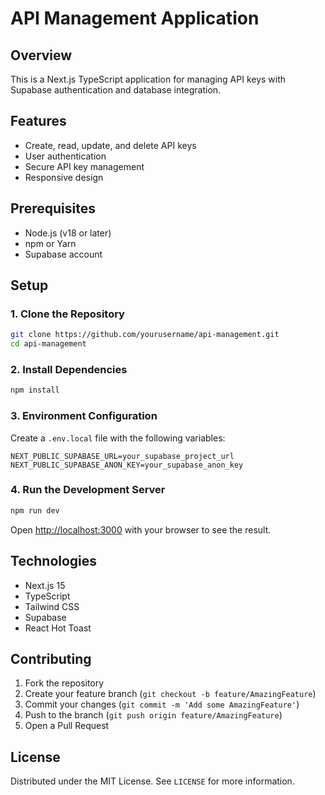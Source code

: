 # API Management Application

## Overview
This is a Next.js TypeScript application for managing API keys with Supabase authentication and database integration.

## Features
- Create, read, update, and delete API keys
- User authentication
- Secure API key management
- Responsive design

## Prerequisites
- Node.js (v18 or later)
- npm or Yarn
- Supabase account

## Setup

### 1. Clone the Repository
```bash
git clone https://github.com/yourusername/api-management.git
cd api-management
```

### 2. Install Dependencies
```bash
npm install
```

### 3. Environment Configuration
Create a `.env.local` file with the following variables:
```
NEXT_PUBLIC_SUPABASE_URL=your_supabase_project_url
NEXT_PUBLIC_SUPABASE_ANON_KEY=your_supabase_anon_key
```

### 4. Run the Development Server
```bash
npm run dev
```

Open [http://localhost:3000](http://localhost:3000) with your browser to see the result.

## Technologies
- Next.js 15
- TypeScript
- Tailwind CSS
- Supabase
- React Hot Toast

## Contributing
1. Fork the repository
2. Create your feature branch (`git checkout -b feature/AmazingFeature`)
3. Commit your changes (`git commit -m 'Add some AmazingFeature'`)
4. Push to the branch (`git push origin feature/AmazingFeature`)
5. Open a Pull Request

## License
Distributed under the MIT License. See `LICENSE` for more information.

